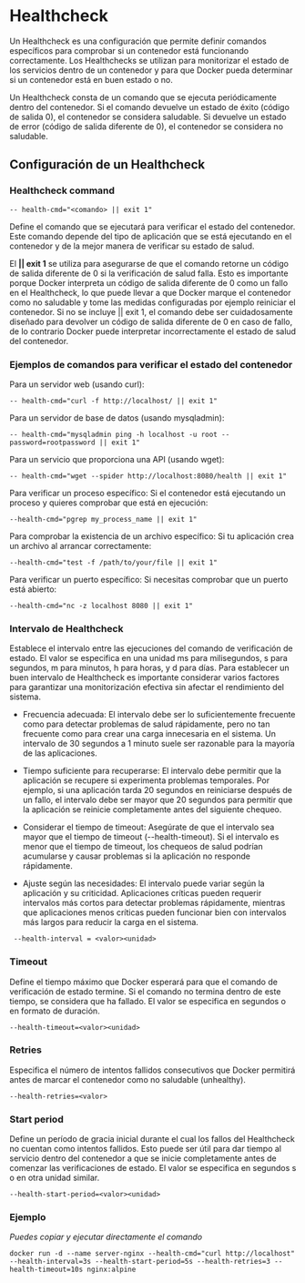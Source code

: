 # Healthcheck

Un Healthcheck es una configuración que permite definir comandos específicos para comprobar si un contenedor está funcionando correctamente. Los Healthchecks se utilizan para monitorizar el estado de los servicios dentro de un contenedor y para que Docker pueda determinar si un contenedor está en buen estado o no.

Un Healthcheck consta de un comando que se ejecuta periódicamente dentro del contenedor. Si el comando devuelve un estado de éxito (código de salida 0), el contenedor se considera saludable. Si devuelve un estado de error (código de salida diferente de 0), el contenedor se considera no saludable.

## Configuración de un Healthcheck

### Healthcheck command

```
-- health-cmd="<comando> || exit 1"
```

Define el comando que se ejecutará para verificar el estado del contenedor. Este comando depende del tipo de aplicación que se está ejecutando en el contenedor y de la mejor manera de verificar su estado de salud.

El **|| exit 1** se utiliza para asegurarse de que el comando retorne un código de salida diferente de 0 si la verificación de salud falla. Esto es importante porque Docker interpreta un código de salida diferente de 0 como un fallo en el Healthcheck, lo que puede llevar a que Docker marque el contenedor como no saludable y tome las medidas configuradas por ejemplo reiniciar el contenedor.
Si no se incluye || exit 1, el comando debe ser cuidadosamente diseñado para devolver un código de salida diferente de 0 en caso de fallo, de lo contrario Docker puede interpretar incorrectamente el estado de salud del contenedor.

### Ejemplos de comandos para verificar el estado del contenedor

Para un servidor web (usando curl):

```
-- health-cmd="curl -f http://localhost/ || exit 1"
```

Para un servidor de base de datos (usando mysqladmin):

```
-- health-cmd="mysqladmin ping -h localhost -u root --password=rootpassword || exit 1"
```

Para un servicio que proporciona una API (usando wget):

```
-- health-cmd="wget --spider http://localhost:8080/health || exit 1"
```

Para verificar un proceso específico:
Si el contenedor está ejecutando un proceso y quieres comprobar que está en ejecución:

```
--health-cmd="pgrep my_process_name || exit 1"
```

Para comprobar la existencia de un archivo específico:
Si tu aplicación crea un archivo al arrancar correctamente:

```
--health-cmd="test -f /path/to/your/file || exit 1"
```

Para verificar un puerto específico:
Si necesitas comprobar que un puerto está abierto:

```
--health-cmd="nc -z localhost 8080 || exit 1"
```

### Intervalo de Healthcheck

Establece el intervalo entre las ejecuciones del comando de verificación de estado. El valor se especifica en una unidad ms para milisegundos, s para segundos, m para minutos, h para horas, y d para días. Para establecer un buen intervalo de Healthcheck es importante considerar varios factores para garantizar una monitorización efectiva sin afectar el rendimiento del sistema.

- Frecuencia adecuada: El intervalo debe ser lo suficientemente frecuente como para detectar problemas de salud rápidamente, pero no tan frecuente como para crear una carga innecesaria en el sistema. Un intervalo de 30 segundos a 1 minuto suele ser razonable para la mayoría de las aplicaciones.

- Tiempo suficiente para recuperarse: El intervalo debe permitir que la aplicación se recupere si experimenta problemas temporales. Por ejemplo, si una aplicación tarda 20 segundos en reiniciarse después de un fallo, el intervalo debe ser mayor que 20 segundos para permitir que la aplicación se reinicie completamente antes del siguiente chequeo.

- Considerar el tiempo de timeout: Asegúrate de que el intervalo sea mayor que el tiempo de timeout (--health-timeout). Si el intervalo es menor que el tiempo de timeout, los chequeos de salud podrían acumularse y causar problemas si la aplicación no responde rápidamente.

- Ajuste según las necesidades: El intervalo puede variar según la aplicación y su criticidad. Aplicaciones críticas pueden requerir intervalos más cortos para detectar problemas rápidamente, mientras que aplicaciones menos críticas pueden funcionar bien con intervalos más largos para reducir la carga en el sistema.

```
 --health-interval = <valor><unidad>
```

### Timeout

Define el tiempo máximo que Docker esperará para que el comando de verificación de estado termine. Si el comando no termina dentro de este tiempo, se considera que ha fallado. El valor se especifica en segundos o en formato de duración.

```
--health-timeout=<valor><unidad>
```

### Retries

Especifica el número de intentos fallidos consecutivos que Docker permitirá antes de marcar el contenedor como no saludable (unhealthy).

```
--health-retries=<valor>
```

### Start period

Define un período de gracia inicial durante el cual los fallos del Healthcheck no cuentan como intentos fallidos. Esto puede ser útil para dar tiempo al servicio dentro del contenedor a que se inicie completamente antes de comenzar las verificaciones de estado. El valor se especifica en segundos s o en otra unidad similar.

```
--health-start-period=<valor><unidad>
```

### Ejemplo

_Puedes copiar y ejecutar directamente el comando_

```
docker run -d --name server-nginx --health-cmd="curl http://localhost" --health-interval=3s --health-start-period=5s --health-retries=3 --health-timeout=10s nginx:alpine
```
